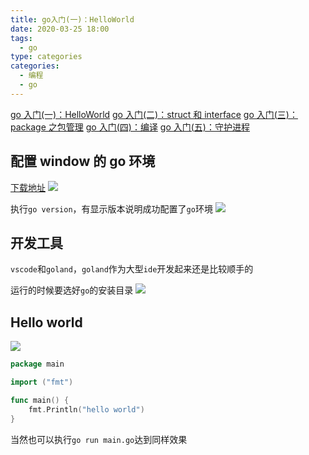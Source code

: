 ```yaml
---
title: go入门(一)：HelloWorld
date: 2020-03-25 18:00
tags:
  - go
type: categories
categories:
  - 编程
  - go
---
```


[go 入门(一)：HelloWorld](</go/go入门(一)：HelloWorld/>)
[go 入门(二)：struct 和 interface](</go/go入门(二)：struct和interface/>)
[go 入门(三)：package 之包管理](</go/go入门(三)：package之包管理/>)
[go 入门(四)：编译](</go/go入门(四)：编译/>)
[go 入门(五)：守护进程](</go/go入门(五)：守护进程/>)

<!-- more -->

## 配置 window 的 go 环境

[下载地址](https://golang.org/dl/)
![](http://bhyblog.oss-cn-shenzhen.aliyuncs.com/hexo/chrome_pIlG8jcHof.png)

执行`go version`，有显示版本说明成功配置了`go`环境
![](http://bhyblog.oss-cn-shenzhen.aliyuncs.com/hexo/cmd_JRqdlSkmC7.png)

## 开发工具

`vscode`和`goland`，`goland`作为大型`ide`开发起来还是比较顺手的

运行的时候要选好`go`的安装目录
![](http://bhyblog.oss-cn-shenzhen.aliyuncs.com/hexo/goland64_Oj2KSH4Ogi.png)

## Hello world

![](http://bhyblog.oss-cn-shenzhen.aliyuncs.com/hexo/goland64_iIZehheWp1.png)

```go
package main

import ("fmt")

func main() {
    fmt.Println("hello world")
}
```

当然也可以执行`go run main.go`达到同样效果
